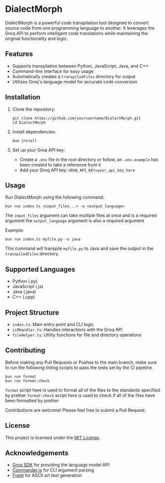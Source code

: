 
# DialectMorph

DialectMorph is a powerful code transpilation tool designed to convert source code from one programming language to another. It leverages the Groq API to perform intelligent code translations while maintaining the original functionality and logic.

## Features

- Supports transpilation between Python, JavaScript, Java, and C++
- Command-line interface for easy usage
- Automatically creates a `transpiledFiles` directory for output
- Utilizes Groq's language model for accurate code conversion

## Installation

1. Clone the repository:
   ```
   git clone https://github.com/yourusername/DialectMorph.git
   cd DialectMorph
   ```

2. Install dependencies:
   ```
   bun install
   ```

3. Set up your Groq API key:
   - Create a `.env` file in the root directory or follow, an `.env.example` has been created to take a reference from it
   - Add your Groq API key: `GROQ_API_KEY=your_api_key_here`

## Usage

Run DialectMorph using the following command:

```
bun run index.ts <input_files...> -o <output_language>
```
The `input_files` argument can take multiple files at once and is a required argument
the `output_language` argument is also a required argument

Example:
```
bun run index.ts myfile.py -o java
```

This command will transpile `myfile.py` to Java and save the output in the `transpiledFiles` directory.

## Supported Languages

- Python (.py)
- JavaScript (.js)
- Java (.java)
- C++ (.cpp)

## Project Structure

- `index.ts`: Main entry point and CLI logic
- `LLMHandler.ts`: Handles interactions with the Groq API
- `fileHelper.ts`: Utility functions for file and directory operations

## Contributing


Before making any Pull Requests or Pushes to the main branch, make sure to run the following linting scripts to pass the tests set by the CI pipeline

```
bun run format 
bun run format:check
```

`format` script here is used to format all of the files to the standards specified by prettier 
`format:check` script here is used to check if all of the files have been formatted by prettier


Contributions are welcome! Please feel free to submit a Pull Request.

## License

This project is licensed under the [MIT License](LICENSE).

## Acknowledgements

- [Groq SDK](https://www.groq.com/) for providing the language model API
- [Commander.js](https://github.com/tj/commander.js/) for CLI argument parsing
- [Figlet](https://github.com/patorjk/figlet.js) for ASCII art text generation

